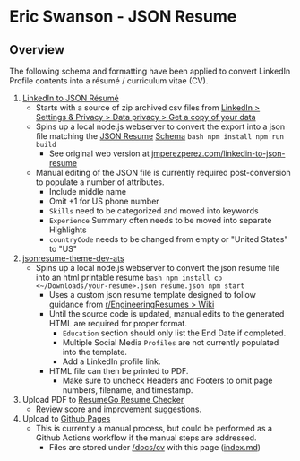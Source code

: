 # Eric Swanson - JSON Resume

## Overview

The following schema and formatting have been applied to convert LinkedIn Profile contents into a résumé / curriculum vitae (CV).

1. [LinkedIn to JSON Résumé](https://github.com/swanson8r/linkedin-to-json-resume)
   - Starts with a source of zip archived csv files from [LinkedIn > Settings & Privacy > Data privacy > Get a copy of your data](https://www.linkedin.com/mypreferences/d/download-my-data)
   - Spins up a local node.js webserver to convert the export into a json file matching the [JSON Resume](http://jsonresume.org) [Schema](https://jsonresume.org/schema)
         ```bash
         npm install
         npm run build
         ```
     - See original web version at [jmperezperez.com/linkedin-to-json-resume](https://jmperezperez.com/linkedin-to-json-resume/)
   - Manual editing of the JSON file is currently required post-conversion to populate a number of attributes.
     - Include middle name
     - Omit +1 for US phone number
     - `Skills` need to be categorized and moved into keywords
     - `Experience` Summary often needs to be moved into separate Highlights
     - `countryCode` needs to be changed from empty or "United States" to "US"
2. [jsonresume-theme-dev-ats](https://github.com/swanson8r/jsonresume-theme-dev-ats)
   - Spins up a local node.js webserver to convert the json resume file into an html printable resume
         ```bash
         npm install
         cp <~/Downloads/your-resume>.json resume.json
         npm start
         ```
     - Uses a custom json resume template designed to follow guidance from [r/EngineeringResumes > Wiki](https://www.reddit.com/r/EngineeringResumes/wiki/index/)
     - Until the source code is updated, manual edits to the generated HTML are required for proper format.
       - `Education` section should only list the End Date if completed.
       - Multiple Social Media `Profiles` are not currently populated into the template.
       - Add a LinkedIn profile link.
     - HTML file can then be printed to PDF.
       - Make sure to uncheck Headers and Footers to omit page numbers, filename, and timestamp.
3. Upload PDF to [ResumeGo Resume Checker](https://www.resumego.net/resume-checker/)
   - Review score and improvement suggestions.
4. Upload to [Github Pages](https://swanson8r.github.io/cv)
   - This is currently a manual process, but could be performed as a Github Actions workflow if the manual steps are addressed.
     - Files are stored under [/docs/cv](./) with this page ([index.md](./index.md))

